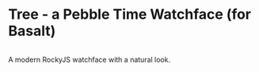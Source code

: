 # Tree - a Pebble Time Watchface (for Basalt)


![]()

A modern RockyJS watchface with a natural look.
